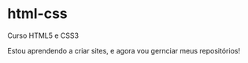 # html-css
 Curso HTML5 e CSS3

 Estou aprendendo a criar sites, e agora vou gernciar meus repositórios! 

